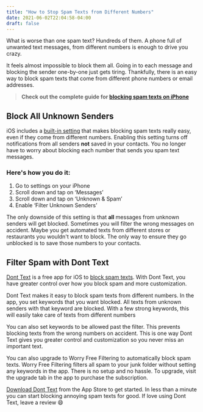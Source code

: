 ```yaml
---
title: "How to Stop Spam Texts from Different Numbers"
date: 2021-06-02T22:04:58-04:00
draft: false
---
```


What is worse than one spam text? Hundreds of them. A phone full of unwanted text messages, from different numbers is enough to drive you crazy.

It feels almost impossible to block them all. Going in to each message and blocking the sender one-by-one just gets tiring. Thankfully, there is an easy way to block spam texts that come from different phone numbers or email addresses. 

> **Check out the complete guide for [blocking spam texts on iPhone](/blog/how-to-block-spam-texts-on-iphone)**

## Block All Unknown Senders

iOS includes a [built-in setting](https://support.apple.com/guide/iphone/block-filter-and-report-messages-iph203ab0be4/ios) that makes blocking spam texts really easy, even if they come from different numbers. Enabling this setting turns off notifications from all senders **not** saved in your contacts. You no longer have to worry about blocking each number that sends you spam text messages. 

### Here's how you do it:

1. Go to settings on your iPhone
2. Scroll down and tap on ‘Messages’
3. Scroll down and tap on ‘Unknown & Spam’
4. Enable ‘Filter Unknown Senders’

The only downside of this setting is that **all** messages from unknown senders will get blocked. Sometimes you will filter the wrong messages on accident. Maybe you get automated texts from different stores or restaurants you wouldn't want to block. The only way to ensure they go unblocked is to save those numbers to your contacts. 

## Filter Spam with Dont Text

[Dont Text](https://apps.apple.com/us/app/dont-text/id1540836811) is a free app for iOS to [block spam texts](/blog/block-spam-texts). With Dont Text, you have greater control over how you block spam and more customization.

Dont Text makes it easy to block spam texts from different numbers. In the app, you set keywords that you want blocked. All texts from unknown senders with that keyword are blocked. With a few strong keywords, this will easily take care of texts from different numbers

You can also set keywords to be allowed past the filter. This prevents blocking texts from the wrong numbers on accident. This is one way Dont Text gives you greater control and customization so you never miss an important text.

You can also upgrade to Worry Free Filtering to automatically block spam texts. Worry Free Filtering filters all spam to your junk folder without setting any keywords in the app. There is no setup and no hassle. To upgrade, visit the upgrade tab in the app to purchase the subscription.

[Download Dont Text](https://apps.apple.com/us/app/dont-text/id1540836811) from the App Store to get started. In less than a minute you can start blocking annoying spam texts for good. If love using Dont Text, leave a review :smile:
